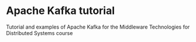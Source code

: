# Apache Kafka tutorial

Tutorial and examples of Apache Kafka for the Middleware Technologies for Distributed Systems course
